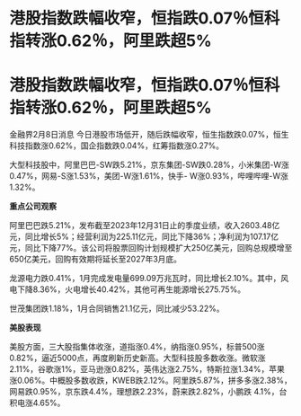 # 港股指数跌幅收窄，恒指跌0.07％恒科指转涨0.62％，阿里跌超5%

# 港股指数跌幅收窄，恒指跌0.07％恒科指转涨0.62％，阿里跌超5%

金融界2月8日消息 今日港股市场低开，随后跌幅收窄，恒生指数跌0.07%，恒生科技指数涨0.62%，国企指数跌0.04%，红筹指数涨0.27%。

大型科技股中，阿里巴巴-SW跌5.21%，京东集团-SW跌0.28%，小米集团-W涨0.47%，网易-S涨1.53%，美团-W涨1.61%，快手-
W涨0.93%，哔哩哔哩-W涨1.32%。

**重点公司观察**

阿里巴巴跌5.21%，发布截至2023年12月31日止的季度业绩，收入2603.48亿元，同比增长5%；经营利润为225.11亿元，同比下降36%；净利润为107.17亿元，同比下降77%。该公司将股票回购计划规模扩大250亿美元，回购总规模增至650亿美元，回购有效期将延长至2027年3月底。

龙源电力跌0.41%，1月完成发电量699.09万兆瓦时，同比增长2.10%。其中，风电下降8.36%，火电增长40.42%，其他可再生能源增长275.75%。

世茂集团跌1.18%，1月合同销售21.1亿元，同比减少53.22%。

**美股表现**

美股方面，三大股指集体收涨，道指涨0.4%，纳指涨0.95%，标普500涨0.82%，逼近5000点，再度刷新历史新高。大型科技股多数收涨。微软涨2.11%，谷歌涨1%，亚马逊涨0.82%，英伟达涨2.75%，特斯拉涨1.34%，苹果涨0.06%。中概股多数收跌，KWEB跌2.12%。阿里跌5.87%，拼多多涨2.38%，网易跌0.95%，京东跌4.4%，理想跌2.23%，蔚来跌2.82%，小鹏跌
4.1%，台积电涨4.65%。

